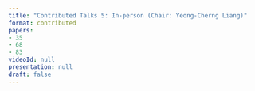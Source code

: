 ```yaml
---
title: "Contributed Talks 5: In-person (Chair: Yeong-Cherng Liang)"
format: contributed
papers:
- 35
- 68
- 83
videoId: null
presentation: null
draft: false
---
```


